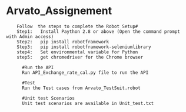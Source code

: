 # Arvato_Assignement

        Follow  the steps to complete the Robot Setup#
        Step1:	 Install Paython 2.8 or above (Open the command prompt with Admin access)
        Step2:	 pip install robotframework
        Step3:	 pip install robotframework-seleniumlibrary
        step4:	 Set environmental variable for Python
        step5:	 get chromedriver for the Chrome browser

          #Run the API 
          Run API_Exchange_rate_cal.py file to run the API

          #Test
          Run the Test cases from Arvato_TestSuit.robot

          #Unit test Scenarios
          Unit test scenarios are available in Unit_test.txt
